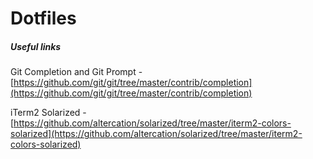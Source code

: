 Dotfiles
========


##### Useful links

Git Completion and Git Prompt - [https://github.com/git/git/tree/master/contrib/completion](https://github.com/git/git/tree/master/contrib/completion)

iTerm2 Solarized - [https://github.com/altercation/solarized/tree/master/iterm2-colors-solarized](https://github.com/altercation/solarized/tree/master/iterm2-colors-solarized)
